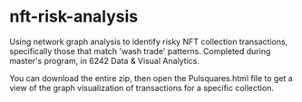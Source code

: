 # nft-risk-analysis
Using network graph analysis to identify risky NFT collection transactions, specifically those that match 'wash trade' patterns. Completed during master's program, in 6242 Data &amp; Visual Analytics.

You can download the entire zip, then open the Pulsquares.html file to get a view of the graph visualization of transactions for a specific collection.

